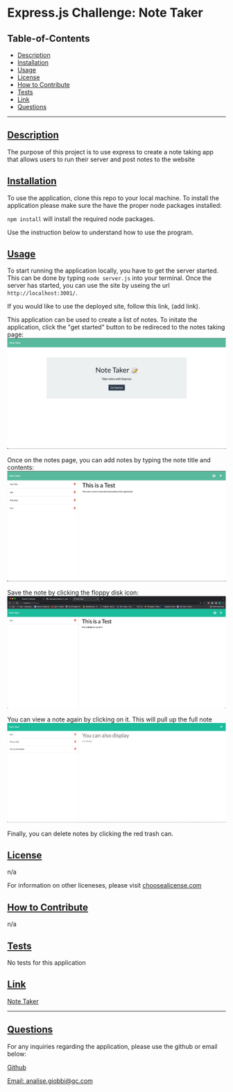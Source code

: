 
  # Express.js Challenge: Note Taker

  

  ## Table-of-Contents
  - [Description](#description)
  - [Installation](#installation)
  - [Usage](#usage)
  - [License](#license)
  - [How to Contribute](#how-to-contribute)
  - [Tests](#tests)
  - [Link](#link)
  - [Questions](#questions)

  ---

  ## [Description](#table-of-contents)
  The purpose of this project is to use express to create a note taking app that allows users to run their server and post notes to the website

  ## [Installation](#table-of-contents)
  To use the application, clone this repo to your local machine. To install the application please make sure the have the proper node packages installed:

  `npm install` will install the required node packages.

  Use the instruction below to understand how to use the program.

  ## [Usage](#table-of-contents)
  To start running the application locally, you have to get the server started. This can be done by typing `node server.js` into your terminal. Once the server has started, you can use the site by useing the url `http://localhost:3001/`.

  If you would like to use the deployed site, follow this link, (add link).

  This application can be used to create a list of notes. To initate the application, click the "get started" button to be redireced to the notes taking page:
  ![Get Started](./Assets/Screen%20Shot%202023-01-29%20at%204.33.25%20PM.png)

  Once on the notes page, you can add notes by typing the note title and contents:
  ![take notes](./Assets/Screen%20Shot%202023-01-29%20at%204.34.49%20PM.png)

  Save the note by clicking the floppy disk icon:
  ![save](./Assets/Screen%20Shot%202023-01-31%20at%201.12.10%20PM.png)

  You can view a note again by clicking on it. This will pull up the full note 
  ![See note](./Assets/Screen%20Shot%202023-01-31%20at%201.12.39%20PM.png)

  Finally, you can delete notes by clicking the red trash can. 

  ## [License](#table-of-contents)
  n/a

  For information on other liceneses, please visit
  [choosealicense.com](https://choosealicense.com/)

  ## [How to Contribute](#table-of-contents)
  n/a

  ## [Tests](#table-of-contents)
   No tests for this application
   
  ## [Link](#table-of-contents)
  [Note Taker](https://thawing-bastion-65947.herokuapp.com)

   ---
  ## [Questions](#table-of-contents)
  For any inquiries regarding the application, please use the github or email below: 

  [Github](http://github.com/analisegiobbi3)

  [Email: analise.giobbi@gc.com](mailto:analise.giobbi@gc.com)

